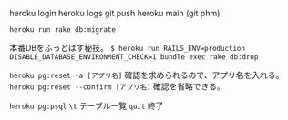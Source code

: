 heroku login
heroku logs
git push heroku main
(git phm)

`heroku run rake db:migrate`


本番DBをふっとばす秘技。
`$ heroku run RAILS_ENV=production DISABLE_DATABASE_ENVIRONMENT_CHECK=1 bundle exec rake db:drop`

`heroku pg:reset -a [アプリ名]` 確認を求められるので、アプリ名を入れる。
`heroku pg:reset --confirm [アプリ名]` 確認を省略できる。


`heroku pg:psql`
`\t` テーブル一覧
`quit` 終了
